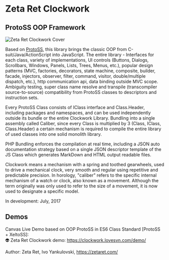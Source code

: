 # Zeta Ret Clockwork
## ProtoSS OOP Framework

![Zeta Ret Clockwork Cover](https://zetaret.com/images/clockwork1.jpg)

Based on [ProtoSS](https://github.com/ZetaRet/protoss), this library brings the classic OOP from C-suit/Java/ActionScript into JavaScript. 
The entire library - Interfaces for each class, variety of implementations, UI controls (Buttons, Dialogs, Scrollbars, Windows, Panels, Lists, Trees, Menus, etc.), popular design patterns (MVC, factories, decorators, state machine, composite, builder, facade, injectors, observer, filter, command, visitor, double/multiple dispatch, etc.), http communication api, data binding outside MVC scope. Ambiguity testing, super class name resolve and transpile (transcompiler source-to-source) compatibility from ProtoSS classes to descriptors and instruction sets.

Every ProtoSS Class consists of IClass interface and Class.Header, including packages and namespaces, and can be used independently outside its bundle or the entire Clockwork Library. 
Bundling into a single assembly called Caliber, since every Class is multiplied by 3 (Class, IClass, Class.Header) a certain mechanism is required to compile the entire library of used classes into one solid monolith library.

PHP Bundling enforces the compilation at real time, including a JSON auto documentation strategy based on a single JSON descriptor template of the JS Class which generates MarkDown and HTML output readable files.

Clockwork means a mechanism with a spring and toothed gearwheels, used to drive a mechanical clock, very smooth and regular using repetitive and predictable precision. In horology, "caliber" refers to the specific internal mechanism of a watch or clock, also known as a movement. Although the term originally was only used to refer to the size of a movement, it is now used to designate a specific model.

In development: July, 2017

## Demos
Canvas Live Demo based on OOP ProtoSS in ES6 Class Standard [ProtoSS + XeltoSS]:  
:alien: Zeta Ret Clockwork demo: https://clockwork.lovesvn.com/demo/  

Author: Zeta Ret, Ivo Yankulovski, https://zetaret.com/
